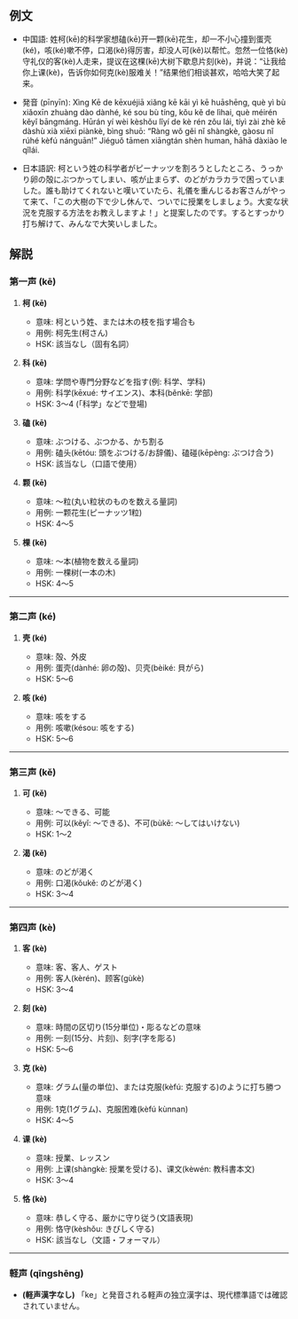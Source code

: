 ## 例文
* 中国語:
  姓柯(kē)的科学家想磕(kē)开一颗(kē)花生，却一不小心撞到蛋壳(ké)，咳(ké)嗽不停，口渴(kě)得厉害，却没人可(kě)以帮忙。忽然一位恪(kè)守礼仪的客(kè)人走来，提议在这棵(kē)大树下歇息片刻(kè)，并说：“让我给你上课(kè)，告诉你如何克(kè)服难关！”结果他们相谈甚欢，哈哈大笑了起来。

* 発音 (pīnyīn):
  Xìng Kē de kēxuéjiā xiǎng kē kāi yì kē huāshēng,
  què yì bù xiǎoxīn zhuàng dào dànhé, ké sou bù tíng,
  kǒu kě de lìhai, què méirén kěyǐ bāngmáng.
  Hūrán yí wèi kèshǒu lǐyí de kè rén zǒu lái,
  tíyì zài zhè kē dàshù xià xiēxi piànkè,
  bìng shuō: “Ràng wǒ gěi nǐ shàngkè, gàosu nǐ rúhé kèfú nánguān!”
  Jiéguǒ tāmen xiāngtán shèn human, hāhā dàxiào le qǐlái.

* 日本語訳:
  柯という姓の科学者がピーナッツを割ろうとしたところ、うっかり卵の殻にぶつかってしまい、咳が止まらず、のどがカラカラで困っていました。誰も助けてくれないと嘆いていたら、礼儀を重んじるお客さんがやって来て、「この大樹の下で少し休んで、ついでに授業をしましょう。大変な状況を克服する方法をお教えしますよ！」と提案したのです。するとすっかり打ち解けて、みんなで大笑いしました。

## 解説

### 第一声 (kē)

1. **柯 (kē)**
   - 意味: 柯という姓、または木の枝を指す場合も
   - 用例: 柯先生(柯さん)
   - HSK: 該当なし（固有名詞）

2. **科 (kē)**
   - 意味: 学問や専門分野などを指す(例: 科学、学科)
   - 用例: 科学(kēxué: サイエンス)、本科(běnkē: 学部)
   - HSK: 3〜4 (「科学」などで登場)

3. **磕 (kē)**
   - 意味: ぶつける、ぶつかる、かち割る
   - 用例: 磕头(kētóu: 頭をぶつける/お辞儀)、磕碰(kēpèng: ぶつけ合う)
   - HSK: 該当なし（口語で使用）

4. **颗 (kē)**
   - 意味: 〜粒(丸い粒状のものを数える量詞)
   - 用例: 一颗花生(ピーナッツ1粒)
   - HSK: 4〜5

5. **棵 (kē)**
   - 意味: 〜本(植物を数える量詞)
   - 用例: 一棵树(一本の木)
   - HSK: 4〜5

---

### 第二声 (ké)

1. **壳 (ké)**
   - 意味: 殻、外皮
   - 用例: 蛋壳(dànhé: 卵の殻)、贝壳(bèiké: 貝がら)
   - HSK: 5〜6

2. **咳 (ké)**
   - 意味: 咳をする
   - 用例: 咳嗽(késou: 咳をする)
   - HSK: 5〜6

---

### 第三声 (kě)

1. **可 (kě)**
   - 意味: 〜できる、可能
   - 用例: 可以(kěyǐ: 〜できる)、不可(bùkě: 〜してはいけない)
   - HSK: 1〜2

2. **渴 (kě)**
   - 意味: のどが渇く
   - 用例: 口渴(kǒukě: のどが渇く)
   - HSK: 3〜4

---

### 第四声 (kè)

1. **客 (kè)**
   - 意味: 客、客人、ゲスト
   - 用例: 客人(kèrén)、顾客(gùkè)
   - HSK: 3〜4

2. **刻 (kè)**
   - 意味: 時間の区切り(15分単位)・彫るなどの意味
   - 用例: 一刻(15分、片刻)、刻字(字を彫る)
   - HSK: 5〜6

3. **克 (kè)**
   - 意味: グラム(量の単位)、または克服(kèfú: 克服する)のように打ち勝つ意味
   - 用例: 1克(1グラム)、克服困难(kèfú kùnnan)
   - HSK: 4〜5

4. **课 (kè)**
   - 意味: 授業、レッスン
   - 用例: 上课(shàngkè: 授業を受ける)、课文(kèwén: 教科書本文)
   - HSK: 3〜4

5. **恪 (kè)**
   - 意味: 恭しく守る、厳かに守り従う(文語表現)
   - 用例: 恪守(kèshǒu: きびしく守る)
   - HSK: 該当なし（文語・フォーマル）

---

### 軽声 (qīngshēng)

- **(軽声漢字なし)**
  「ke」と発音される軽声の独立漢字は、現代標準語では確認されていません。
